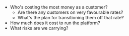 - Who's costing the most money as a customer?
	- Are there any customers on very favourable rates?
	- What's the plan for transitioning them off that rate?
- How much does it cost to run the platform?
- What risks are we carrying?